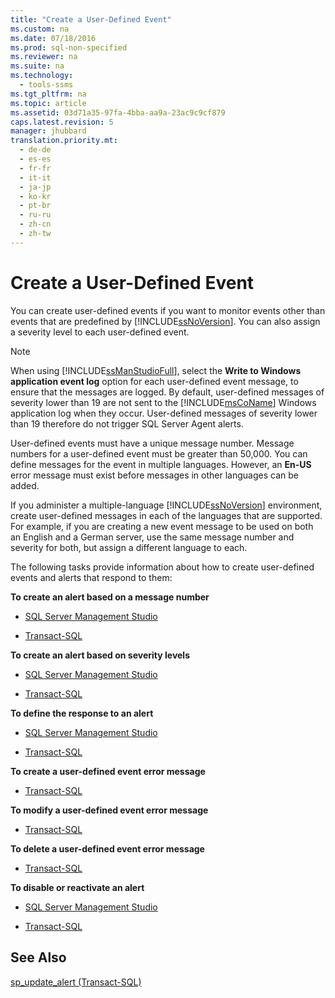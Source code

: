 ```yaml
---
title: "Create a User-Defined Event"
ms.custom: na
ms.date: 07/18/2016
ms.prod: sql-non-specified
ms.reviewer: na
ms.suite: na
ms.technology: 
  - tools-ssms
ms.tgt_pltfrm: na
ms.topic: article
ms.assetid: 03d71a35-97fa-4bba-aa9a-23ac9c9cf879
caps.latest.revision: 5
manager: jhubbard
translation.priority.mt: 
  - de-de
  - es-es
  - fr-fr
  - it-it
  - ja-jp
  - ko-kr
  - pt-br
  - ru-ru
  - zh-cn
  - zh-tw
---
```

# Create a User-Defined Event
You can create user-defined events if you want to monitor events other than events that are predefined by [!INCLUDE[ssNoVersion](../content/includes/ssNoVersion_md.md)]. You can also assign a severity level to each user-defined event.  
  
> [!NOTE]  
> When using [!INCLUDE[ssManStudioFull](../content/includes/ssManStudioFull_md.md)], select the **Write to Windows application event log** option for each user-defined event message, to ensure that the messages are logged. By default, user-defined messages of severity lower than 19 are not sent to the [!INCLUDE[msCoName](../content/includes/msCoName_md.md)] Windows application log when they occur. User-defined messages of severity lower than 19 therefore do not trigger SQL Server Agent alerts.  
  
User-defined events must have a unique message number. Message numbers for a user-defined event must be greater than 50,000. You can define messages for the event in multiple languages. However, an **En-US** error message must exist before messages in other languages can be added.  
  
If you administer a multiple-language [!INCLUDE[ssNoVersion](../content/includes/ssNoVersion_md.md)] environment, create user-defined messages in each of the languages that are supported. For example, if you are creating a new event message to be used on both an English and a German server, use the same message number and severity for both, but assign a different language to each.  
  
The following tasks provide information about how to create user-defined events and alerts that respond to them:  
  
**To create an alert based on a message number**  
  
-   [SQL Server Management Studio](../content/Create-an-Alert-Using-an-Error-Number.md)  
  
-   [Transact-SQL](assetId:///d9b41853-e22d-4813-a79f-57efb4511f09)  
  
**To create an alert based on severity levels**  
  
-   [SQL Server Management Studio](../content/Create-an-Alert-Using-Severity-Level.md)  
  
-   [Transact-SQL](assetId:///d9b41853-e22d-4813-a79f-57efb4511f09)  
  
**To define the response to an alert**  
  
-   [SQL Server Management Studio](../content/Define-the-Response-to-an-Alert--SQL-Server-Management-Studio-.md)  
  
-   [Transact-SQL](assetId:///0525e0a2-ed0b-4e69-8a4c-a9e3e3622fbd)  
  
**To create a user-defined event error message**  
  
-   [Transact-SQL](assetId:///54746d30-f944-40e5-a707-f2d9be0fb9eb)  
  
**To modify a user-defined event error message**  
  
-   [Transact-SQL](assetId:///1b28f280-8ef9-48e9-bd99-ec14d79abaca)  
  
**To delete a user-defined event error message**  
  
-   [Transact-SQL](assetId:///17287a15-cdde-43d1-bb18-9f920bc15db8)  
  
**To disable or reactivate an alert**  
  
-   [SQL Server Management Studio](../content/Disable-or-Reactivate-an-Alert.md)  
  
-   [Transact-SQL](assetId:///4bbaeaab-8aca-4c9e-abc1-82ce73090bd3)  
  
## See Also  
[sp_update_alert (Transact-SQL)](assetId:///4bbaeaab-8aca-4c9e-abc1-82ce73090bd3)  
  
